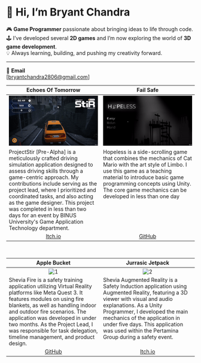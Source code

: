 # 👋 Hi, I’m **Bryant Chandra**

🎮 **Game Programmer** passionate about bringing ideas to life through code.  
🕹️ I’ve developed several **2D games** and I’m now exploring the world of **3D game development**.  
💡 Always learning, building, and pushing my creativity forward.  

---

📩 **Email**  
[bryantchandra2806@gmail.com]

<table width="100%">
  <thead>
    <tr>
      <th width="50%" align="center"><a>Echoes Of Tomorrow</a></th>
      <th width="50%" align="center"><a>Fail Safe</a></th>
    </tr>
  </thead>
  <tbody>
    <tr>
      <td align="center">
        <img src="https://github.com/KXLVXN7/KXLVXN7/blob/main/gif/pstir.gif" alt="1" style="width:100%;height:auto;">
      </td>
      <td align="center">
        <img src="https://github.com/KXLVXN7/KXLVXN7/blob/main/gif/hpless_1.gif" alt="2" style="width:100%;height:auto;">
      </td>
    </tr>
    <tr>
      <td valign="text-top">ProjectStir [Pre-Alpha] is a meticulously crafted driving simulation application designed to assess driving skills through a game-centric approach. My contributions include serving as the project lead, where I prioritized and coordinated tasks, and also acting as the game designer. This project was completed in less than two days for an event by BINUS University's Game Application Technology department.
      </td>
      <td valign="text-top">Hopeless is a side-scrolling game that combines the mechanics of Cat Mario with the art style of Limbo. I use this game as a teaching material to introduce basic game programming concepts using Unity. The core game mechanics can be developed in less than one day
      </td>
    </tr>
    <tr>
      <td align="center"><a href="https://rexclavis.itch.io/echoes-of-tomorrow">Itch.io</a></td>
      <td align="center"><a href="https://github.com/Koala-Terbang/Gemastik2025">GitHub</a></td>
    </tr>
    <!-- <tr>
      <td align="center"><a href="https://www.youtube.com/watch?v=UWn3G_PZ_fA">Trailer</a></td> 
      <td align="center"><a href="https://www.youtube.com/watch?v=MXbSJmlWlX0">Trailer</a></td>
    </tr> -->
  </tbody>
</table>


<br>


<table width="100%">
  <thead>
    <tr>
      <th width="50%" align="center"><a>Apple Bucket</a></th>
      <th width="50%" align="center"><a>Jurrasic Jetpack</a></th>
    </tr>
  </thead>
  <tbody>
    <tr>
      <td align="center">
        <img src="https://www.shevia.id/assets/img/product/shevia-fire/3.png" alt="1" style="width:100%;height:auto;">
      </td>
      <td align="center">
        <img src="https://www.shevia.id/assets/img/product/shevia-ar/1.png" alt="2" style="width:100%;height:auto;">
      </td>
    </tr>
    <tr>
      <td valign="text-top">Shevia Fire is a safety training application utilizing Virtual Reality platforms like Meta Quest 3. It features modules on using fire blankets, as well as handling indoor and outdoor fire scenarios. The application was developed in under two months. As the Project Lead, I was responsible for task delegation, timeline management, and product design.
      </td>
      <td valign="text-top">Shevia Augmented Reality is a Safety Induction application using Augmented Reality, featuring a 3D viewer with visual and audio explanations. As a Unity Programmer, I developed the main mechanics of the application in under five days. This application was used within the Pertamina Group during a safety event.
      </td>
    </tr>
    <tr>
      <td align="center"><a href="https://github.com/Koala-Terbang/AppleBucket">GitHub</a></td>
      <td align="center"><a href="https://koalaterbang.itch.io/jurassic-jetpack">Itch.io</a></td>
    </tr>
    <!-- <tr>
      <td align="center"><a href="https://youtu.be/U301oBPnyCg">Trailer</a></td>
      <td align="center"><a href="https://youtu.be/6mlfc1Shwas">Trailer</a></td>
    </tr> -->
  </tbody>
</table>